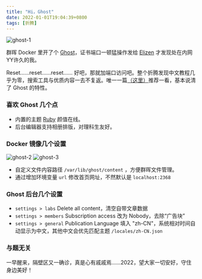 ```yaml
---
title: "Hi，Ghost"
date: 2022-01-01T19:04:39+0800
tags: [折腾]
---
```


![ghost-1](https://lmm.elizen.me/images/2022/01/ghost-1.png)

群晖 Docker 里开了个 [Ghost](https://github.com/TryGhost/Ghost)，证书端口一顿猛操作发给 [Elizen](https://elizen.me/) 才发现处在内网YY许久的我。

<!--more-->

Reset……reset……reset…… 好吧，那就加端口访问吧。整个折腾发现中文教程几乎为零，搜索工具与优质内容一去不复返。唯一一篇[（这里）](https://quickapp.lovejade.cn/ghost-open-source-blog-platform/)推荐一看，基本说清了 Ghost 的特性。

### 喜欢 Ghost 几个点

- 内置的主题 [Ruby](https://ruby.ghost.io/) 颜值在线。
- 后台编辑器支持相册排版，对理科生友好。

### Docker 镜像几个设置

![ghost-2](https://lmm.elizen.me/images/2022/01/ghost-2.png) ![ghost-3](https://lmm.elizen.me/images/2022/01/ghost-3.png)

- 自定义文件内容路径 `/var/lib/ghost/content` ，方便群晖文件管理。
- 通过增加环境变量 `url` 修改首页网址，不然默认是 `localhost:2368`

### Ghost 后台几个设置

- `settings > labs` Delete all content，清空自带文章数据
- `settings > members` Subscription access 改为 Nobody，去除“广告块”
- `settings > general` Publication Language 填入 "zh-CN"，系统相对时间自动显示为中文，其他中文会优先匹配主题 `/locales/zh-CN.json`

### 与题无关

一早醒来，隔壁区又一确诊，真是心有戚戚焉……2022，望大家一切安好，守住身边美好！